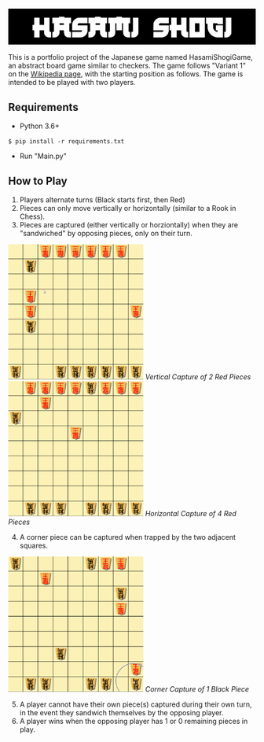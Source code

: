 <p align="center">
  <img src="https://github.com/ChocolateTaco/Hasami-Shogi/blob/main/sample/Title.png">
</p>

This is a portfolio project of the Japanese game named HasamiShogiGame, an abstract board game similar to checkers. The game follows  "Variant 1" on the [Wikipedia page](https://en.wikipedia.org/wiki/Hasami_shogi), with the starting position as follows. The game is intended to be played with two players.

<h2>Requirements</h2>

* Python 3.6+
```
$ pip install -r requirements.txt
```
* Run "Main.py"

<h2>How to Play</h2>

1. Players alternate turns (Black starts first, then Red)
2. Pieces can only move vertically or horizontally (similar to a Rook in Chess).
4. Pieces are captured (either vertically or horziontally) when they are "sandwiched" by opposing pieces, only on their turn. 

<img src="https://github.com/ChocolateTaco/Hasami-Shogi/blob/main/sample/vertical_cap.gif" width="275" height="275"/>
<em>Vertical Capture of 2 Red Pieces</em>

<img src="https://github.com/ChocolateTaco/Hasami-Shogi/blob/main/sample/horizontal_cap.gif" width="275" height="275"/>
<em>Horizontal Capture of 4 Red Pieces</em>

4. A corner piece can be captured when trapped by the two adjacent squares.
<img src="https://github.com/ChocolateTaco/Hasami-Shogi/blob/main/sample/corner_cap.gif" width="275" height="275"/>
<em>Corner Capture of 1 Black Piece</em>


5. A player cannot have their own piece(s) captured during their own turn, in the event they sandwich themselves by the opposing player.
6. A player wins when the opposing player has 1 or 0 remaining pieces in play.
